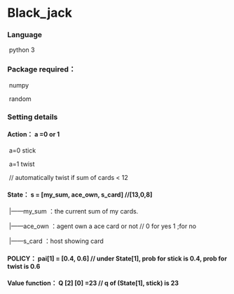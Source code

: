 #              Black_jack



### Language

​	python 3

### Package required：

​	numpy

​	random

### Setting details
#### Action： a =0 or 1

​		 a=0  stick 

​		 a=1  twist

​		// automatically twist if sum of cards < 12

#### State：  s = [my_sum, ace_own, s_card]   //[13,0,8]

​		|——my_sum  ：the current sum of my cards.  

​		|——ace_own ：agent own a ace card or not      // 0 for yes 1 ;for no

​		|——s_card     ：host showing card

#### POLICY： pai[1] = [0.4, 0.6]                 //  under State[1], prob for stick is 0.4, prob for twist is 0.6

#### Value function：  Q [2] [0]  =23          //  q of (State[1], stick) is 23 
